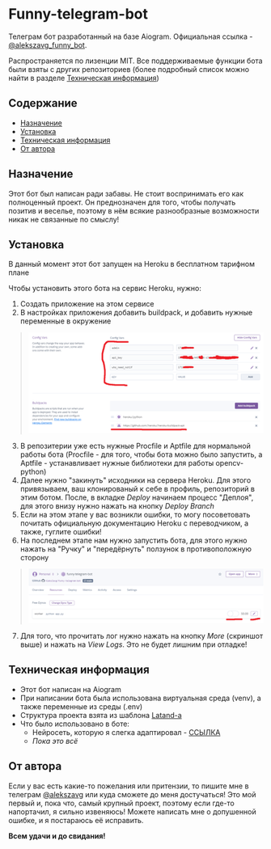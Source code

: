 # Funny-telegram-bot
Телеграм бот разработанный на базе Aiogram. Официальная ссылка - [@alekszavg_funny_bot](http://t.me/alekszavg_funny_bot).

Распространяется по лизенции MIT. Все поддерживаемые функции бота были взяты с других репозиториев (более подробный список можно найти в разделе [Техническая информация](#Техническая-информация))
## Содержание
- [Назначение](#Назначение)
- [Установка](#Установка)
- [Техническая информация](#Техническая-информация)
- [От автора](#От-автора)


## Назначение
Этот бот был написан ради забавы. Не стоит воспринимать его как полноценный проект. Он преднозначен для того, чтобы получать позитив и веселье, поэтому в нём всякие разнообразные возможности никак не связанные по смыслу!

## Установка
В данный момент этот бот запущен на Heroku в бесплатном тарифном плане

Чтобы установить этого бота на сервис Heroku, нужно:
1. Создать приложение на этом сервисе
2. В настройках приложения добавить buildpack, и добавить нужные переменные в окружение 
> ![Пункт 2](https://github.com/AleksZavg/funny-telegram-bot/blob/main/for_github_readme/heroku_setting.png) 
3. В репозитерии уже есть нужные Procfile и Aptfile для нормальной работы бота (Procfile - для того, чтобы бота можно было запустить, а Aptfile - устанавливает нужные библиотеки для работы opencv-python)
4. Далее нужно "закинуть" исходники на сервера Heroku. Для этого привязываем, ваш клонированый к себе в профиль, репозиторий в этим ботом. После, в вкладке *Deploy* начинаем процесс "Деплоя", для этого внизу нужно нажать на кнопку *Deploy Branch*
5. Если на этом этапе у вас возникли ошибки, то могу посоветовать почитать официальную документацию Heroku c переводчиком, а также, гуглите ошибки!
6. На последнем этапе нам нужно запустить бота, для этого нужно нажать на "Ручку" и "передёрнуть" ползунок в противоположную сторону
> ![Пункт 6](https://github.com/AleksZavg/funny-telegram-bot/blob/main/for_github_readme/heroku_setting_2.png)
7. Для того, что прочитать лог нужно нажать на кнопку *More* (скриншот выше) и нажать на *View Logs*. Это не будет лишним при отладке!

## Техническая информация
+ Этот бот написан на Aiogram
+ При написании бота была использована виртуальная среда (venv), а также переменные из среды (.env)
+ Структура проекта взята из шаблона [Latand-а](https://github.com/Latand/aiogram-bot-template)
+ Что было использовано в боте:
    + Нейросеть, которую я слегка адаптировал - [ССЫЛКА](https://github.com/extremecodetv/walrus)
    + *Пока это всё*

## От автора
Если у вас есть какие-то пожелания или притензии, то пишите мне в телеграм [@alekszavg](https://t.me/alekszavg) или куда сможете до меня достучаться!
Это мой первый и, пока что, самый крупный проект, поэтому если где-то напортачил, я сильно извеняюсь! Можете написать мне о допушенной ошибке, и я постараюсь её исправить.

**Всем удачи и до свидания!**
